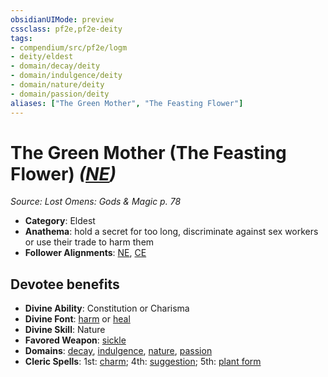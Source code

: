 ```yaml
---
obsidianUIMode: preview
cssclass: pf2e,pf2e-deity
tags:
- compendium/src/pf2e/logm
- deity/eldest
- domain/decay/deity
- domain/indulgence/deity
- domain/nature/deity
- domain/passion/deity
aliases: ["The Green Mother", "The Feasting Flower"]
---
```

# The Green Mother (The Feasting Flower) *([NE](../../../Rules/traits/neutral-evil-b1.md))*  
*Source: Lost Omens: Gods & Magic p. 78*  

- **Category**: Eldest
- **Anathema**: hold a secret for too long, discriminate against sex workers or use their trade to harm them
- **Follower Alignments**: [NE](../../../Rules/traits/neutral-evil-b1.md), [CE](../../../Rules/traits/chaotic-evil-b1.md)

## Devotee benefits

- **Divine Ability**: Constitution or Charisma
- **Divine Font**: [harm](../../spells/harm.md) or [heal](../../spells/heal.md)
- **Divine Skill**: Nature
- **Favored Weapon**: [sickle](../../equipment/items/sickle.md)
- **Domains**: [decay](../domains.md#Decay), [indulgence](../domains.md#Indulgence), [nature](../domains.md#Nature), [passion](../domains.md#Passion)
- **Cleric Spells**: 1st: [charm](../../spells/charm.md); 4th: [suggestion](../../spells/suggestion.md); 5th: [plant form](../../spells/plant-form.md)